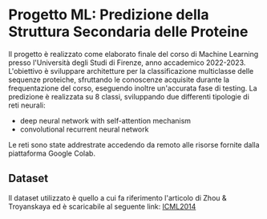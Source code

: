 # Progetto ML: Predizione della Struttura Secondaria delle Proteine
Il progetto è realizzato come elaborato finale del corso di Machine Learning presso l'Università degli Studi di Firenze, anno accademico 2022-2023. L'obiettivo è sviluppare architetture per la classificazione multiclasse delle sequenze proteiche, sfruttando le conoscenze acquisite durante la frequentazione del corso, eseguendo inoltre un'accurata fase di testing. La predizione è realizzata su 8 classi, sviluppando due differenti tipologie di reti neurali:
- deep neural network with self-attention mechanism
- convolutional recurrent neural network

Le reti sono state addrestrate accedendo da remoto alle risorse fornite dalla piattaforma Google Colab.

## Dataset
Il dataset utilizzato è quello a cui fa riferimento l'articolo di Zhou & Troyanskaya ed è scaricabile al seguente link: <a href="https://www.princeton.edu/~jzthree/datasets/ICML2014/" target="_blank">ICML2014</a>
